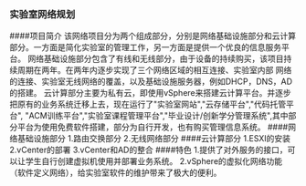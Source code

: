 ### 实验室网络规划
####项目简介
该网络项目分为两个组成部分，分别是网络基础设施部分和云计算部分。一方面是简化实验室的管理工作，另一方面是提供一个优良的信息服务平台。
网络基础设施部分包含了有线和无线部分，由于设备的持续购买，该项目持续周期在两年。在两年内逐步实现了三个网络区域的相互连接、实验室内部
网络的连接、实验室无线网络的覆盖，以及基础设施服务器，例如DHCP，DNS，AD的搭建。
云计算部分主要为私有云，即使用vSphere来搭建云计算平台。并逐步把原有的业务系统迁移上去，现在运行了"实验室网站","云存储平台","代码托管平台",
"ACM训练平台","实验室课程管理平台","毕业设计/创新学分管理系统",其中部分平台为使用免费软件搭建，部分为自行开发，也有购买管理信息系统。
####网络基础设施部分
1.路由交换部分
2.无线网络部分
####云计算部分
1.ESXI的安装
2.vCenter的部署
3.vCenter和AD的整合
####特色
1.提供了对外服务的接口，可以让学生自行创建虚拟机使用并部署业务系统。
2.vSphere的虚拟化网络功能（软件定义网络），给实验室软件的维护带来了极大的便利。
